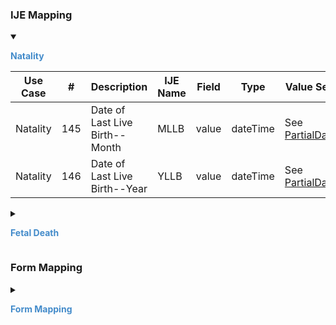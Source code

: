 
### IJE Mapping

<style>
 .context-menu {cursor: context-menu; color: #438bca;}
 .context-menu:hover {opacity: 0.5;}
</style>
<details open>

<summary>

<strong class='context-menu' > Natality </strong>

</summary>
<table class='grid'>
<thead>
  <tr>
    <th style='text-align: center'><strong>Use Case</strong></th>
    <th><strong>#</strong></th>
    <th><strong>Description</strong></th>
    <th><strong>IJE Name</strong></th>
    <th><strong>Field</strong></th>
    <th><strong>Type</strong></th>
    <th><strong>Value Set/Comments</strong></th>
  </tr>
</thead>
<tbody>
<tr>
  <td style='text-align: center'>Natality</td>
  <td>145</td>
  <td>Date of Last Live Birth--Month</td>
  <td>MLLB</td>
  <td>value</td>
  <td>dateTime</td>
  <td>See <a href='https://hl7.org/fhir/us/vr-common-library/2024Jan/usage.html#partial-dates-and-times'>PartialDatesAndTimes</a></td>
</tr>
<tr>
  <td style='text-align: center'>Natality</td>
  <td>146</td>
  <td>Date of Last Live Birth--Year</td>
  <td>YLLB</td>
  <td>value</td>
  <td>dateTime</td>
  <td>See <a href='https://hl7.org/fhir/us/vr-common-library/2024Jan/usage.html#partial-dates-and-times'>PartialDatesAndTimes</a></td>
</tr>

</tbody>
</table>

</details>
<p></p>

<details>

<summary>

<strong class='context-menu'> Fetal Death </strong>

</summary>
<table class='grid'>
<thead>
  <tr>
    <th style='text-align: center'><strong>Use Case</strong></th>
    <th><strong>#</strong></th>
    <th><strong>Description</strong></th>
    <th><strong>IJE Name</strong></th>
    <th><strong>Field</strong></th>
    <th><strong>Type</strong></th>
    <th><strong>Value Set/Comments</strong></th>
  </tr>
</thead>
<tbody>
<tr>
  <td style='text-align: center'>Fetal Death</td>
  <td>99</td>
  <td>Date of Last Live Birth--Month</td>
  <td>MLLB</td>
  <td>value</td>
  <td>dateTime</td>
  <td>See <a href='https://hl7.org/fhir/us/vr-common-library/2024Jan/usage.html#partial-dates-and-times'>PartialDatesAndTimes</a></td>
</tr>
<tr>
  <td style='text-align: center'>Fetal Death</td>
  <td>100</td>
  <td>Date of Last Live Birth--Year</td>
  <td>YLLB</td>
  <td>value</td>
  <td>dateTime</td>
  <td>See <a href='https://hl7.org/fhir/us/vr-common-library/2024Jan/usage.html#partial-dates-and-times'>PartialDatesAndTimes</a></td>
</tr>

</tbody>
</table>

</details>
<p></p>

### Form Mapping
<details>

<summary>

<strong class='context-menu' >Form Mapping</strong>

</summary>
<table class='grid'>
<thead>
  <tr>
    <th style='text-align: center'><strong>Item #</strong></th>
    <th><strong>Form Field</strong></th>
    <th><strong>FHIR Profile Field</strong></th>
    <th><strong>Reference</strong></th>
  </tr>
</thead>
<tbody>
<tr>
  <td style='text-align: center'>11</td>
  <td>Date of last live birth</td>
  <td>value</td>
  <td><a href='https://www.cdc.gov/nchs/data/dvs/facility-worksheet-2016-508.pdf'> Facility Worksheet for the Live Birth Certificate</a></td>
</tr>
<tr>
  <td style='text-align: center'>29c</td>
  <td>Date of Last Live Birth</td>
  <td>value</td>
  <td><a href='https://www.cdc.gov/nchs/data/dvs/FDEATH11-03finalACC.pdf'> Report of Fetal Death</a></td>
</tr>
<tr>
  <td style='text-align: center'>10</td>
  <td>Date of last live birth</td>
  <td>value</td>
  <td><a href='https://www.cdc.gov/nchs/data/dvs/fetal-death-facility-worksheet-2019-508.pdf'> Facility Worksheet for the Report of Fetal Death</a></td>
</tr>
</tbody>
</table>

</details>
